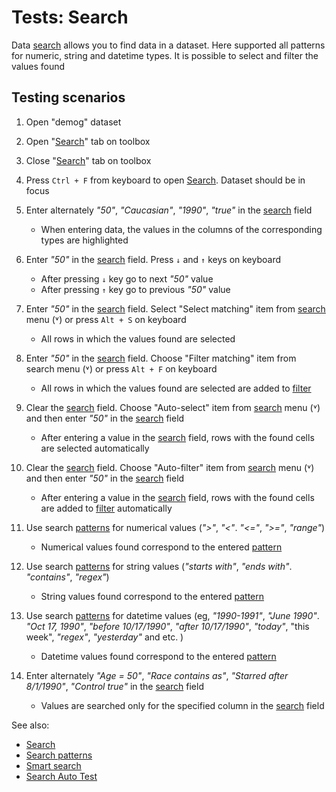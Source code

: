 <!-- TITLE: Tests: Search -->
<!-- SUBTITLE: -->

# Tests: Search

Data [search](../features/data-search.md) allows you to find data in a dataset. 
Here supported all patterns for numeric, string and datetime types. It is possible to select and filter the values found


## Testing scenarios


1. Open "demog" dataset
  
1. Open "[Search](../features/data-search.md)" tab on toolbox 

1. Close "[Search](../features/data-search.md)" tab on toolbox 

1. Press ```Ctrl + F``` from keyboard to open [Search](../features/data-search.md).
Dataset should be in focus
   
1. Enter alternately *"50"*, *"Caucasian"*, *"1990"*, *"true"* in the [search](../features/data-search.md) field
   * When entering data, the values ​​in the columns of the corresponding types are highlighted

1. Enter *"50"* in the [search](../features/data-search.md) field. Press ```↓``` and ```↑``` keys on keyboard
   * After pressing ```↓``` key go to next *"50"* value 
   * After pressing ```↑``` key go to previous *"50"* value 
   
1. Enter *"50"* in the [search](../features/data-search.md) field. Select "Select matching" item from 
   [search](../features/data-search.md) menu (˅) or press ```Alt + S``` on keyboard
   * All rows in which the values found are selected

1. Enter *"50"* in the [search](../features/data-search.md) field. Choose "Filter matching" item from search 
   menu (˅) or press ```Alt + F``` on keyboard
   * All rows in which the values found are selected are added to [filter](../viewers/filters.md)

1. Clear the [search](../features/data-search) field. Choose "Auto-select" item from [search](../features/data-search.md) 
   menu (˅) and then enter *"50"* in the [search](../features/data-search.md) field
   * After entering a value in the [search](../features/data-search.md) field, rows with the found cells are selected automatically

1. Clear the [search](../features/data-search.md) field. Choose "Auto-filter" item from 
   [search](../features/data-search.md) menu (˅) and then enter *"50"* in the [search](../features/data-search.md) field
   * After entering a value in the [search](../features/data-search.md) field, rows with the found cells are added to 
     [filter](../viewers/filters.md) automatically

1. Use search [patterns](../features/data-search-patterns.md)  for numerical values (*">"*, *"<"*. *"<="*, *">="*, *"range"*)
   * Numerical values ​​found correspond to the entered [pattern](../features/data-search-patterns.md)
   
1. Use search [patterns](../features/data-search-patterns.md)  for string values (*"starts with"*, *"ends with"*. *"contains"*, *"regex"*)
   * String values ​​found correspond to the entered [pattern](../features/data-search-patterns.md)
   
1. Use search [patterns](../features/data-search-patterns)  for datetime values (eg, *"1990-1991"*, 
   *"June 1990"*. *"Oct 17, 1990"*, *"before 10/17/1990"*, *"after 10/17/1990"*, *"today"*, "this week", *"regex"*, 
   *"yesterday"* and etc. )
    * Datetime values ​​found correspond to the entered [pattern](../features/data-search-patterns.md)

1.  Enter alternately *"Age = 50"*, *"Race contains as"*, *"Starred after 8/1/1990"*, *"Control true"* in the [search](../features/data-search.md) field
    * Values ​​are searched only for the specified column in the [search](../features/data-search.md) field

See also:
  * [Search](../features/data-search.md)
  * [Search patterns](../features/data-search-patterns.md)
  * [Smart search](../features/smart-search.md)
  * [Search Auto Test](../selenium/data-search-test.side)

